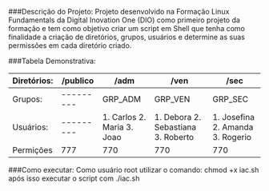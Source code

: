 ###Descrição do Projeto:
Projeto desenvolvido na Formação Linux Fundamentals da Digital Inovation One (DIO) como primeiro projeto da formação e tem como objetivo criar um script em Shell que tenha como finalidade a criação de diretórios, grupos, usuários e determine as suas permissões em cada diretório criado.

###Tabela Demonstrativa:

| Diretórios: | /publico  | /adm                       | /ven                               | /sec                             |
|-------------|-----------|----------------------------|------------------------------------|----------------------------------|
| Grupos:     | --------- | GRP_ADM                    | GRP_VEN                            | GRP_SEC                          |
| Usuários:   | --------- | 1. Carlos 2. Maria 3. Joao | 1. Debora 2. Sebastiana 3. Roberto | 1. Josefina 2. Amanda 3. Rogerio |
| Permições   | 777       | 770                        | 770                                | 770                              |

###Como executar:
Como usuário root utilizar o comando: chmod +x iac.sh após isso executar o script com ./iac.sh